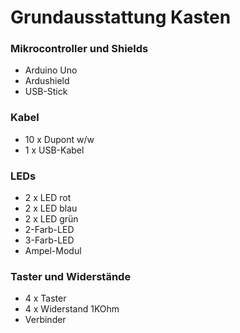 # Grundausstattung Kasten

### Mikrocontroller und Shields
- Arduino Uno
- Ardushield  
- USB-Stick

### Kabel
- 10 x Dupont w/w
- 1 x USB-Kabel
      
### LEDs
- 2 x LED rot
- 2 x LED blau
- 2 x LED grün
- 2-Farb-LED
- 3-Farb-LED
- Ampel-Modul
  
### Taster und Widerstände
- 4 x Taster
- 4 x Widerstand 1KOhm
- Verbinder

